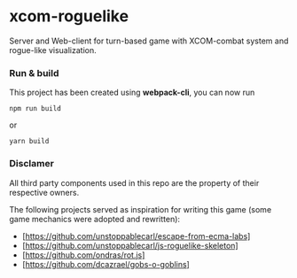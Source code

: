 # xcom-roguelike
Server and Web-client for turn-based game with XCOM-combat system and rogue-like visualization.  

### Run & build
This project has been created using **webpack-cli**, you can now run
```
npm run build
```

or

```
yarn build
```



### Disclamer
All third party components used in this repo are the property of their respective owners.   
   
The following projects served as inspiration for writing this game (some game mechanics were adopted and rewritten):   
* [https://github.com/unstoppablecarl/escape-from-ecma-labs]   
* [https://github.com/unstoppablecarl/js-roguelike-skeleton]   
* [https://github.com/ondras/rot.js]   
* [https://github.com/dcazrael/gobs-o-goblins]   





